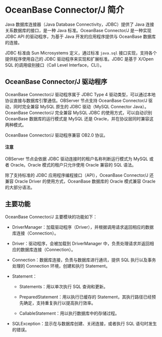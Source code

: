 # OceanBase Connector/J 简介 

Java 数据库连接器（Java Database Connectivity，JDBC）提供了 Java 连接关系数据库的接口，是一种 Java 标准。OceanBase Connector/J 是一种实现 JDBC API 的驱动程序，为基于 Java 开发的应用程序提供与 OceanBase 数据库的连接。

JDBC 标准由 Sun Microsystems 定义，通过标准 `java.sql` 接口实现，支持各个提供程序使用自己的 JDBC 驱动程序来实现和扩展标准。JDBC 是基于 X/Open SQL 的调用级别接口（Call Level Interface，CLI）。

## OceanBase Connector/J 驱动程序 

OceanBase Connector/J 驱动程序属于 JDBC Type 4 驱动类型，可以通过本地协议直接与数据库引擎通信。OBServer 节点支持 OceanBase Connector/J 驱动，同时完全兼容 MySQL 原生的 JDBC 驱动（MySQL Connector Java）。OceanBase Connector/J 完全兼容 MySQL JDBC 的使用方式，可以自动识别 OceanBase 数据库的运行模式是 MySQL 还是 Oracle，并在协议层同时兼容这两种模式。

OceanBase Connector/J 驱动程序兼容 OB2.0 协议。

<main id="notice" type='notice'>
 <h4>注意</h4> 
 <p>OBServer 节点会依据 JDBC 驱动连接时的租户名称判断运行模式为 MySQL 或者 Oracle。Oracle 模式的租户只允许使用 Oracle 兼容的 SQL 语法。</p>
</main>



除了支持标准的 JDBC 应用程序编程接口（API），OceanBase Connector/J 还兼容 Oracle Driver 的使用方式，OceanBase 数据库的 Oracle 模式兼容 Oracle 的大部分语法。

## 主要功能 

OceanBase Connector/J 主要模块的功能如下：

* DriverManager：加载驱动程序（Driver），并根据调用请求返回相应的数据库连接（Connection）。  

* Driver：驱动程序，会被加载到 DriverManager 中，负责处理请求并返回相应的数据库连接（Connection）。

* Connection：数据库连接，负责与数据库进行通讯，提供 SQL 执行以及事务处理的 Connection 环境，创建和执行 Statement。

* Statement：

  * Statements：用以单次执行 SQL 查询和更新。 
  
  * PreparedStatement：用以执行已缓存的 Statement，其执行路径已经预先确定，支持重复执行以提高执行效率。
  
  * CallableStatement：用以执行数据库中的存储过程。

* SQLException：显示在与数据库创建、关闭连接，或者执行 SQL 语句时发生的错误。